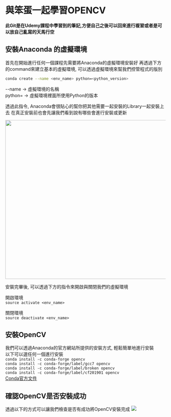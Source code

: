 # 與笨蛋一起學習OPENCV
**此Git是在Udemy課程中學習到的筆記,方便自己之後可以回來進行複習或者是可以放自己亂寫的天馬行空**

## 安裝Anaconda 的虛擬環境
首先在開始進行任何一個課程先需要將Anaconda的虛擬環境安裝好
再透過下方的command來建立基本的虛擬環境, 可以透過虛擬環境來幫我們控管程式的版別
```bash
conda create --name <env_name> python=<python_version>
```
--name -> 虛擬環境的名稱</br>
python= -> 虛擬環境裡面所使用Python的版本

透過此指令, Anaconda會很貼心的幫你把其他需要一起安裝的Library一起安裝上去
在真正安裝前也會先讓我們看到說有哪些會進行安裝或更新

<img src="https://snag.gy/0HEqlz.jpg" width="600" height="500" />

安裝完畢後, 可以透過下方的指令來開啟與關閉我們的虛擬環境

開啟環境</br>
`source activate <env_name>`

關閉環境</br>
`source deactivate <env_name>`

## 安裝OpenCV
我們可以透過Anaconda的官方網站所提供的安裝方式, 輕鬆簡單地進行安裝</br>
以下可以選任何一個進行安裝</br>
`conda install -c conda-forge opencv `</br>
`conda install -c conda-forge/label/gcc7 opencv `</br>
`conda install -c conda-forge/label/broken opencv `</br>
`conda install -c conda-forge/label/cf201901 opencv `</br>
[Conda官方文件](https://anaconda.org/conda-forge/opencv)


## 確認OpenCV是否安裝成功
透過以下的方式可以讓我們檢查是否有成功將OpenCV安裝完成
![](https://snag.gy/9rzsVg.jpg)

